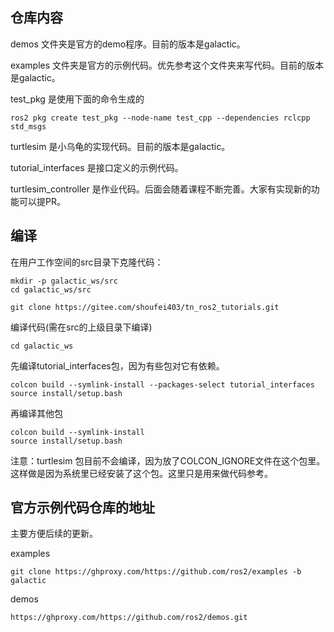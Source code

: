 ## 仓库内容

demos 文件夹是官方的demo程序。目前的版本是galactic。

examples 文件夹是官方的示例代码。优先参考这个文件夹来写代码。目前的版本是galactic。

test_pkg 是使用下面的命令生成的

```
ros2 pkg create test_pkg --node-name test_cpp --dependencies rclcpp std_msgs
```

turtlesim 是小乌龟的实现代码。目前的版本是galactic。

tutorial_interfaces 是接口定义的示例代码。

turtlesim_controller 是作业代码。后面会随着课程不断完善。大家有实现新的功能可以提PR。

## 编译

在用户工作空间的src目录下克隆代码：

```
mkdir -p galactic_ws/src
cd galactic_ws/src
```

```
git clone https://gitee.com/shoufei403/tn_ros2_tutorials.git
```

编译代码(需在src的上级目录下编译)

```
cd galactic_ws
```

先编译tutorial_interfaces包，因为有些包对它有依赖。

```
colcon build --symlink-install --packages-select tutorial_interfaces
source install/setup.bash
```

再编译其他包

```
colcon build --symlink-install
source install/setup.bash
```

注意：turtlesim 包目前不会编译，因为放了COLCON_IGNORE文件在这个包里。这样做是因为系统里已经安装了这个包。这里只是用来做代码参考。



## 官方示例代码仓库的地址

主要方便后续的更新。

examples

```
git clone https://ghproxy.com/https://github.com/ros2/examples -b galactic
```

demos

```
https://ghproxy.com/https://github.com/ros2/demos.git
```


